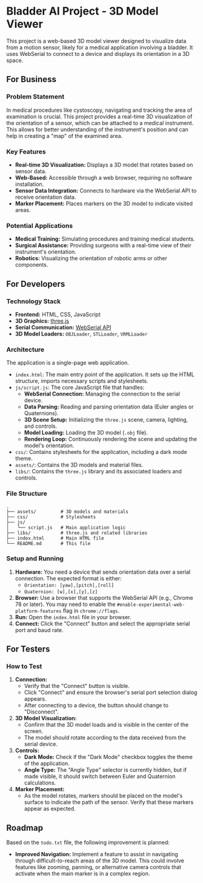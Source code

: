# Bladder AI Project - 3D Model Viewer

This project is a web-based 3D model viewer designed to visualize data from a motion sensor, likely for a medical application involving a bladder. It uses WebSerial to connect to a device and displays its orientation in a 3D space.

## For Business

### Problem Statement
In medical procedures like cystoscopy, navigating and tracking the area of examination is crucial. This project provides a real-time 3D visualization of the orientation of a sensor, which can be attached to a medical instrument. This allows for better understanding of the instrument's position and can help in creating a "map" of the examined area.

### Key Features
*   **Real-time 3D Visualization:** Displays a 3D model that rotates based on sensor data.
*   **Web-Based:** Accessible through a web browser, requiring no software installation.
*   **Sensor Data Integration:** Connects to hardware via the WebSerial API to receive orientation data.
*   **Marker Placement:** Places markers on the 3D model to indicate visited areas.

### Potential Applications
*   **Medical Training:** Simulating procedures and training medical students.
*   **Surgical Assistance:** Providing surgeons with a real-time view of their instrument's orientation.
*   **Robotics:** Visualizing the orientation of robotic arms or other components.

## For Developers

### Technology Stack
*   **Frontend:** HTML, CSS, JavaScript
*   **3D Graphics:** [three.js](https://threejs.org/)
*   **Serial Communication:** [WebSerial API](https://developer.mozilla.org/en-US/docs/Web/API/Web_Serial_API)
*   **3D Model Loaders:** `OBJLoader`, `STLLoader`, `VRMLLoader`

### Architecture
The application is a single-page web application.
*   `index.html`: The main entry point of the application. It sets up the HTML structure, imports necessary scripts and stylesheets.
*   `js/script.js`: The core JavaScript file that handles:
    *   **WebSerial Connection:** Managing the connection to the serial device.
    *   **Data Parsing:** Reading and parsing orientation data (Euler angles or Quaternions).
    *   **3D Scene Setup:** Initializing the `three.js` scene, camera, lighting, and controls.
    *   **Model Loading:** Loading the 3D model (`.obj` file).
    *   **Rendering Loop:** Continuously rendering the scene and updating the model's orientation.
*   `css/`: Contains stylesheets for the application, including a dark mode theme.
*   `assets/`: Contains the 3D models and material files.
*   `libs/`: Contains the `three.js` library and its associated loaders and controls.

### File Structure
```
.
├── assets/         # 3D models and materials
├── css/            # Stylesheets
├── js/
│   └── script.js   # Main application logic
├── libs/           # three.js and related libraries
├── index.html      # Main HTML file
└── README.md       # This file
```

### Setup and Running
1.  **Hardware:** You need a device that sends orientation data over a serial connection. The expected format is either:
    *   `Orientation: [yaw],[pitch],[roll]`
    *   `Quaternion: [w],[x],[y],[z]`
2.  **Browser:** Use a browser that supports the WebSerial API (e.g., Chrome 78 or later). You may need to enable the `#enable-experimental-web-platform-features` flag in `chrome://flags`.
3.  **Run:** Open the `index.html` file in your browser.
4.  **Connect:** Click the "Connect" button and select the appropriate serial port and baud rate.

## For Testers

### How to Test
1.  **Connection:**
    *   Verify that the "Connect" button is visible.
    *   Click "Connect" and ensure the browser's serial port selection dialog appears.
    *   After connecting to a device, the button should change to "Disconnect".
2.  **3D Model Visualization:**
    *   Confirm that the 3D model loads and is visible in the center of the screen.
    *   The model should rotate according to the data received from the serial device.
3.  **Controls:**
    *   **Dark Mode:** Check if the "Dark Mode" checkbox toggles the theme of the application.
    *   **Angle Type:** The "Angle Type" selector is currently hidden, but if made visible, it should switch between Euler and Quaternion calculations.
4.  **Marker Placement:**
    *   As the model rotates, markers should be placed on the model's surface to indicate the path of the sensor. Verify that these markers appear as expected.

## Roadmap
Based on the `todo.txt` file, the following improvement is planned:
*   **Improved Navigation:** Implement a feature to assist in navigating through difficult-to-reach areas of the 3D model. This could involve features like zooming, panning, or alternative camera controls that activate when the main marker is in a complex region.